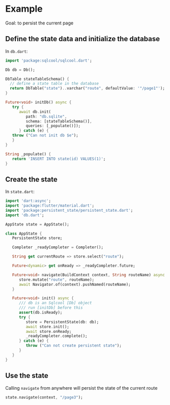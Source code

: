 # Example

Goal: to persist the current page

## Define the state data and initialize the database

 In `db.dart`:

   ```dart
   import 'package:sqlcool/sqlcool.dart';

   Db db = Db();

   DbTable stateTableSchema() {
     // define a state table in the database
     return DbTable("state")..varchar("route", defaultValue: '"/page1"');
   }

   Future<void> initDb() async {
      try {
         await db.init(
            path: "db.sqlite",
            schema: [stateTableSchema()],
            queries: [_populate()]);
         } catch (e) {
      throw ("Can not init db $e");
      }
   }

   String _populate() {
      return 'INSERT INTO state(id) VALUES(1)';
   }
   ```

## Create the state

In `state.dart`:

   ```dart
   import 'dart:async';
   import 'package:flutter/material.dart';
   import 'package:persistent_state/persistent_state.dart';
   import 'db.dart';

   AppState state = AppState();

   class AppState {
      PersistentState store;

      Completer _readyCompleter = Completer();

      String get currentRoute => store.select("route");

      Future<dynamic> get onReady => _readyCompleter.future;

      Future<void> navigate(BuildContext context, String routeName) async {
         store.mutate("route", routeName);
         await Navigator.of(context).pushNamed(routeName);
      }

      Future<void> init() async {
         /// db is an Sqlcool [Db] object
         /// run [initDb] before this
         assert(db.isReady);
         try {
            store = PersistentState(db: db);
            await store.init();
            await store.onReady;
            _readyCompleter.complete();
         } catch (e) {
            throw ("Can not create persistent state");
         }
      }
   }
   ```

## Use the state

Calling `navigate` from anywhere will persist the state of the current route

   ```dart
   state.navigate(context, "/page3");
   ```
